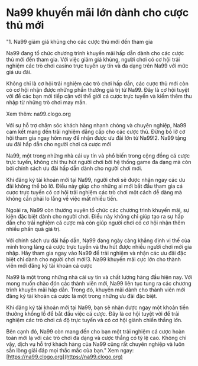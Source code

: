 # Na99 khuyến mãi lớn dành cho cược thủ mới
"1. Na99 giảm giá khủng cho các cược thủ mới đến tham gia

Na99 đang tổ chức chương trình khuyến mãi hấp dẫn dành cho các cược thủ mới đến tham gia. Với việc giảm giá khủng, người chơi có cơ hội trải nghiệm các trò chơi casino trực tuyến uy tín và đa dạng trên Na99 với mức giá ưu đãi.

Không chỉ là cơ hội trải nghiệm các trò chơi hấp dẫn, các cược thủ mới còn có cơ hội nhận được những phần thưởng giá trị từ Na99. Đây là cơ hội tuyệt vời để các bạn mới tiếp cận với thế giới cá cược trực tuyến và kiếm thêm thu nhập từ những trò chơi may mắn.

Xem thêm: na99.clogo.org


Với sự hỗ trợ chăm sóc khách hàng nhanh chóng và chuyên nghiệp, Na99 cam kết mang đến trải nghiệm đẳng cấp cho các cược thủ. Đừng bỏ lỡ cơ hội tham gia ngay hôm nay để nhận được ưu đãi lớn từ Na99!2. Na99 tặng ưu đãi hấp dẫn cho người chơi cá cược mới

Na99, một trong những nhà cái uy tín và phổ biến trong cộng đồng cá cược trực tuyến, không chỉ thu hút người chơi bởi hệ thống game đa dạng mà còn bởi chính sách ưu đãi hấp dẫn dành cho người chơi mới.

Khi đăng ký tài khoản mới tại Na99, người chơi sẽ được nhận ngay các ưu đãi không thể bỏ lỡ. Điều này giúp cho những ai mới bắt đầu tham gia cá cược trực tuyến có cơ hội trải nghiệm các trò chơi một cách dễ dàng mà không cần phải lo lắng về việc mất nhiều tiền.

Ngoài ra, Na99 còn thường xuyên tổ chức các chương trình khuyến mãi, sự kiện đặc biệt dành cho người chơi. Điều này không chỉ giúp tạo ra sự hấp dẫn cho trải nghiệm cá cược mà còn giúp người chơi có cơ hội nhận thêm nhiều phần quà giá trị.

Với chính sách ưu đãi hấp dẫn, Na99 đang ngày càng khẳng định vị thế của mình trong làng cá cược trực tuyến và thu hút được nhiều người chơi mới gia nhập. Hãy tham gia ngay vào Na99 để trải nghiệm và nhận các ưu đãi đặc biệt chỉ dành cho người chơi mới!3. Na99 khuyến mãi cực lớn cho thành viên mới đăng ký tài khoản cá cược

Na99 là một trong những nhà cái uy tín và chất lượng hàng đầu hiện nay. Với mong muốn chào đón các thành viên mới, Na99 liên tục tung ra các chương trình khuyến mãi hấp dẫn. Trong đó, khuyến mãi dành cho thành viên mới đăng ký tài khoản cá cược là một trong những ưu đãi đặc biệt.

Khi đăng ký tài khoản mới tại Na99, bạn sẽ nhận được ngay một khoản tiền thưởng khổng lồ để bắt đầu việc cá cược. Đây là cơ hội tuyệt vời để trải nghiệm các trò chơi cá độ trực tuyến và có cơ hội giành chiến thắng lớn.

Bên cạnh đó, Na99 còn mang đến cho bạn một trải nghiệm cá cược hoàn toàn mới lạ với các trò chơi đa dạng và cược thắng có tỷ lệ cao. Không chỉ vậy, dịch vụ hỗ trợ khách hàng của Na99 cũng rất chuyên nghiệp và luôn sẵn lòng giải đáp mọi thắc mắc của bạn."
Xem ngay: [https://na99.clogo.org](https://na99.clogo.org)